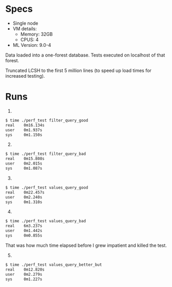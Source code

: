 # Specs

- Single node
- VM details: 
    - Memory: 32GB
    - CPUS: 4
- ML Version: 9.0-4

Data loaded into a one-forest database.  Tests executed on localhost of that
forest.

Truncated LCSH to the first 5 million lines (to speed up load times for increased testing).

# Runs


1)
~~~bash
$ time ./perf_test filter_query_good
real    0m16.134s
user    0m1.937s
sys     0m1.150s
~~~


2)
~~~bash
$ time ./perf_test filter_query_bad
real    0m15.808s
user    0m2.015s
sys     0m1.087s
~~~


3)
~~~bash
$ time ./perf_test values_query_good
real    0m22.457s
user    0m2.240s
sys     0m1.310s
~~~


4)
~~~bash
$ time ./perf_test values_query_bad
real    6m3.237s
user    0m1.442s
sys     0m0.855s
~~~
That was how much time elapsed before I grew impatient and killed the test.

5)
~~~bash
$ time ./perf_test values_query_better_but
real    0m12.820s
user    0m2.279s
sys     0m1.227s
~~~
